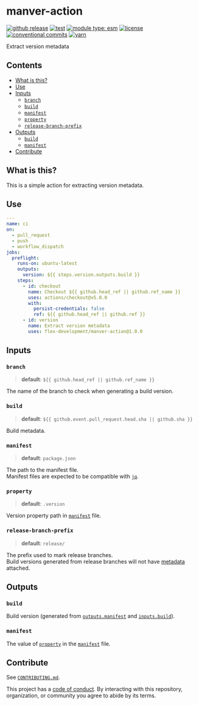 # manver-action

[![github release](https://img.shields.io/github/v/release/flex-development/manver-action.svg?include_prereleases\&sort=semver)](https://github.com/flex-development/manver-action/releases/latest)
[![test](https://github.com/flex-development/manver-action/actions/workflows/test.yml/badge.svg)](https://github.com/flex-development/manver-action/actions/workflows/test.yml)
[![module type: esm](https://img.shields.io/badge/module%20type-esm-brightgreen)](https://github.com/voxpelli/badges-cjs-esm)
[![license](https://img.shields.io/github/license/flex-development/manver-action.svg)](LICENSE.md)
[![conventional commits](https://img.shields.io/badge/-conventional%20commits-fe5196?logo=conventional-commits\&logoColor=ffffff)](https://conventionalcommits.org)
[![yarn](https://img.shields.io/badge/-yarn-2c8ebb?style=flat\&logo=yarn\&logoColor=ffffff)](https://yarnpkg.com)

Extract version metadata

## Contents

- [What is this?](#what-is-this)
- [Use](#use)
- [Inputs](#inputs)
  - [`branch`](#branch)
  - [`build`](#build)
  - [`manifest`](#manifest)
  - [`property`](#property)
  - [`release-branch-prefix`](#release-branch-prefix)
- [Outputs](#outputs)
  - [`build`](#build-1)
  - [`manifest`](#manifest-1)
- [Contribute](#contribute)

## What is this?

This is a simple action for extracting version metadata.

## Use

```yaml
---
name: ci
on:
  - pull_request
  - push
  - workflow_dispatch
jobs:
  preflight:
    runs-on: ubuntu-latest
    outputs:
      version: ${{ steps.version.outputs.build }}
    steps:
      - id: checkout
        name: Checkout ${{ github.head_ref || github.ref_name }}
        uses: actions/checkout@v5.0.0
        with:
          persist-credentials: false
          ref: ${{ github.head_ref || github.ref }}
      - id: version
        name: Extract version metadata
        uses: flex-development/manver-action@1.0.0
```

## Inputs

### `branch`

> **default**: `${{ github.head_ref || github.ref_name }}`

The name of the branch to check when generating a build version.

### `build`

> **default**: `${{ github.event.pull_request.head.sha || github.sha }}`

Build metadata.

### `manifest`

> **default**: `package.json`

The path to the manifest file.\
Manifest files are expected to be compatible with [`jq`][jq].

### `property`

> **default**: `.version`

Version property path in [`manifest`](#manifest) file.

### `release-branch-prefix`

> **default**: `release/`

The prefix used to mark release branches.\
Build versions generated from release branches will not have [metadata](#build) attached.

## Outputs

### `build`

Build version (generated from [`outputs.manifest`](#manifest-1) and [`inputs.build`](#build)).

### `manifest`

The value of [`property`](#property) in the [`manifest`](#manifest) file.

## Contribute

See [`CONTRIBUTING.md`](CONTRIBUTING.md).

This project has a [code of conduct](./CODE_OF_CONDUCT.md). By interacting with this repository, organization, or
community you agree to abide by its terms.

[jq]: https://jqlang.org
